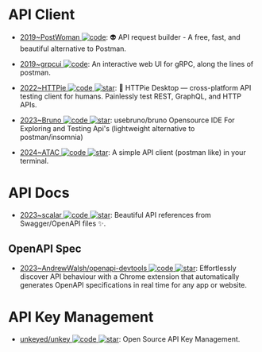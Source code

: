 # API Client

- [2019~PostWoman ![code](https://ng-tech.icu/assets/code.svg)](https://github.com/liyasthomas/postwoman): 👽 API request builder - A free, fast, and beautiful alternative to Postman.

- [2019~grpcui ![code](https://ng-tech.icu/assets/code.svg)](https://github.com/fullstorydev/grpcui): An interactive web UI for gRPC, along the lines of postman.

- [2022~HTTPie ![code](https://ng-tech.icu/assets/code.svg) ![star](https://img.shields.io/github/stars/httpie/desktop)](https://github.com/httpie/desktop): 🚀 HTTPie Desktop — cross-platform API testing client for humans. Painlessly test REST, GraphQL, and HTTP APIs.

- [2023~Bruno ![code](https://ng-tech.icu/assets/code.svg) ![star](https://img.shields.io/github/stars/usebruno/bruno)](https://github.com/usebruno/bruno): usebruno/bruno Opensource IDE For Exploring and Testing Api's (lightweight alternative to postman/insomnia)

- [2024~ATAC ![code](https://ng-tech.icu/assets/code.svg) ![star](https://img.shields.io/github/stars/Julien-cpsn/ATAC)](https://github.com/Julien-cpsn/ATAC): A simple API client (postman like) in your terminal.

# API Docs

- [2023~scalar ![code](https://ng-tech.icu/assets/code.svg) ![star](https://img.shields.io/github/stars/scalar/scalar)](https://github.com/scalar/scalar): Beautiful API references from Swagger/OpenAPI files ✨.

## OpenAPI Spec

- [2023~AndrewWalsh/openapi-devtools ![code](https://ng-tech.icu/assets/code.svg) ![star](https://img.shields.io/github/stars/AndrewWalsh/openapi-devtools)](https://github.com/AndrewWalsh/openapi-devtools): Effortlessly discover API behaviour with a Chrome extension that automatically generates OpenAPI specifications in real time for any app or website.

# API Key Management

- [unkeyed/unkey ![code](https://ng-tech.icu/assets/code.svg) ![star](https://img.shields.io/github/stars/unkeyed/unkey)](https://github.com/unkeyed/unkey): Open Source API Key Management.
